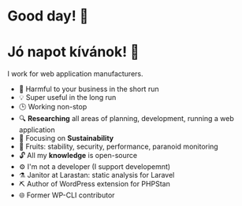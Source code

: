 # Good day! 👋

# Jó napot kívánok! 👋

I work for web application manufacturers.

- 👹 Harmful to your business in the short run
- 💡 Super useful in the long run
- 🕒 Working non-stop
- 🔍 **Researching** all areas of planning, development, running a web application
- 🎯 Focusing on **Sustainability**
- 🍇 Fruits: stability, security, performance, paranoid monitoring
- 🔓 All my **knowledge** is open-source
- ⚙️ I'm not a developer (I support developemnt)
- ⚗️ Janitor at Larastan: static analysis for Laravel
- ⛏️ Author of WordPress extension for PHPStan
- 🌐 Former WP-CLI contributor
